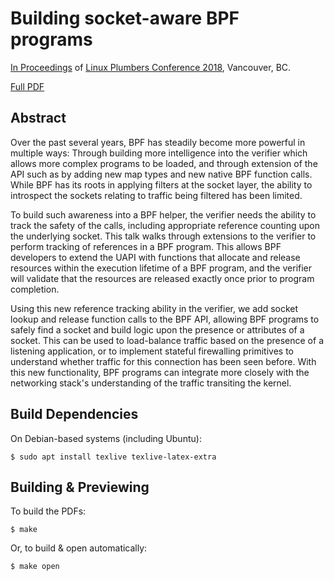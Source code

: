# Building socket-aware BPF programs

[In Proceedings](https://linuxplumbersconf.org/event/2/contributions/94/) of
[Linux Plumbers Conference 2018](https://linuxplumbersconf.org/), Vancouver, BC.

[Full PDF](https://github.com/joestringer/lpc18-sk-lookup/blob/master/lpc18-sk-lookup.pdf)

## Abstract

Over the past several years, BPF has steadily become more powerful in
multiple ways: Through building more intelligence into the verifier which
allows more complex programs to be loaded, and through extension of the API
such as by adding new map types and new native BPF function calls. While
BPF has its roots in applying filters at the socket layer, the ability to
introspect the sockets relating to traffic being filtered has been limited.

To build such awareness into a BPF helper, the verifier needs the ability to
track the safety of the calls, including appropriate reference counting upon
the underlying socket. This talk walks through extensions to the verifier to
perform tracking of references in a BPF program. This allows BPF developers to
extend the UAPI with functions that allocate and release resources within the
execution lifetime of a BPF program, and the verifier will validate that the
resources are released exactly once prior to program completion.

Using this new reference tracking ability in the verifier, we add socket lookup
and release function calls to the BPF API, allowing BPF programs to safely find
a socket and build logic upon the presence or attributes of a socket. This can
be used to load-balance traffic based on the presence of a listening
application, or to implement stateful firewalling primitives to understand
whether traffic for this connection has been seen before. With this new
functionality, BPF programs can integrate more closely with the networking
stack's understanding of the traffic transiting the kernel.

## Build Dependencies

On Debian-based systems (including Ubuntu):

`$ sudo apt install texlive texlive-latex-extra`

## Building & Previewing

To build the PDFs:

`$ make`

Or, to build & open automatically:

`$ make open`

